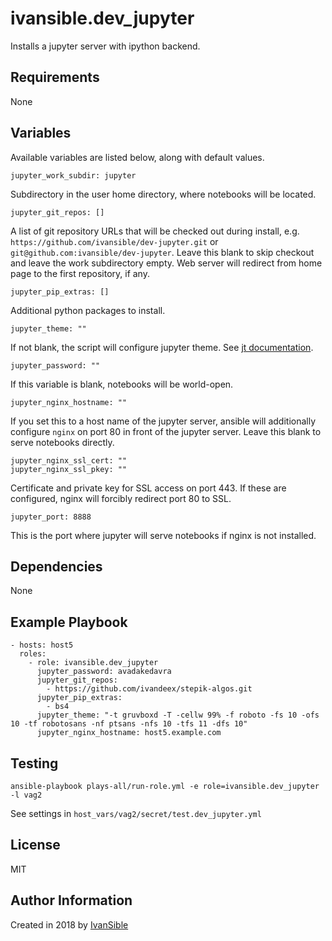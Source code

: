 # ivansible.dev_jupyter

Installs a jupyter server with ipython backend.


## Requirements

None


## Variables

Available variables are listed below, along with default values.

    jupyter_work_subdir: jupyter

Subdirectory in the user home directory, where notebooks will be located.

    jupyter_git_repos: []

A list of git repository URLs that will be checked out during install,
e.g. `https://github.com/ivansible/dev-jupyter.git`
or `git@github.com:ivansible/dev-jupyter`.
Leave this blank to skip checkout and leave the work subdirectory empty.
Web server will redirect from home page to the first repository, if any.

    jupyter_pip_extras: []

Additional python packages to install.

    jupyter_theme: ""

If not blank, the script will configure jupyter theme.
See [jt documentation](https://github.com/dunovank/jupyter-themes).

    jupyter_password: ""

If this variable is blank, notebooks will be world-open.

    jupyter_nginx_hostname: ""

If you set this to a host name of the jupyter server, ansible will
additionally configure `nginx` on port 80 in front of the jupyter server.
Leave this blank to serve notebooks directly.

    jupyter_nginx_ssl_cert: ""
    jupyter_nginx_ssl_pkey: ""

Certificate and private key for SSL access on port 443.
If these are configured, nginx will forcibly redirect port 80 to SSL.

    jupyter_port: 8888

This is the port where jupyter will serve notebooks if nginx is not installed.


## Dependencies

None


## Example Playbook

    - hosts: host5
      roles:
        - role: ivansible.dev_jupyter
          jupyter_password: avadakedavra
          jupyter_git_repos:
            - https://github.com/ivandeex/stepik-algos.git
          jupyter_pip_extras:
            - bs4
          jupyter_theme: "-t gruvboxd -T -cellw 99% -f roboto -fs 10 -ofs 10 -tf robotosans -nf ptsans -nfs 10 -tfs 11 -dfs 10"
          jupyter_nginx_hostname: host5.example.com


## Testing

    ansible-playbook plays-all/run-role.yml -e role=ivansible.dev_jupyter -l vag2

See settings in `host_vars/vag2/secret/test.dev_jupyter.yml`


## License

MIT


## Author Information

Created in 2018 by [IvanSible](https://github.com/ivansible)

